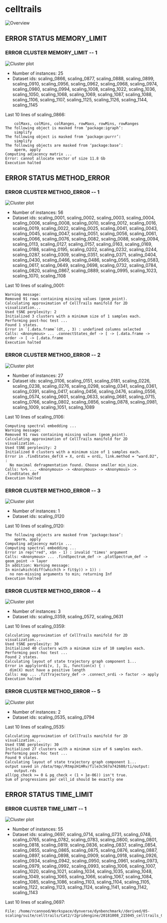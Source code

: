 # celltrails
![Overview](celltrails.png)

## ERROR STATUS MEMORY_LIMIT

### ERROR CLUSTER MEMORY_LIMIT -- 1
![Cluster plot](error_class_plots/celltrails_memory_limit_1.png)

 * Number of instances: 25
 * Dataset ids: scaling_0866, scaling_0877, scaling_0888, scaling_0899, scaling_0910, scaling_0956, scaling_0962, scaling_0968, scaling_0974, scaling_0980, scaling_0994, scaling_1008, scaling_1022, scaling_1036, scaling_1050, scaling_1068, scaling_1069, scaling_1087, scaling_1088, scaling_1106, scaling_1107, scaling_1125, scaling_1126, scaling_1144, scaling_1145

Last 10 lines of scaling_0866:
```
    colMaxs, colMins, colRanges, rowMaxs, rowMins, rowRanges
The following object is masked from ‘package:igraph’:
    simplify
The following object is masked from ‘package:purrr’:
    simplify
The following objects are masked from ‘package:base’:
    aperm, apply
Computing adjacency matrix ...
Error: cannot allocate vector of size 11.8 Gb
Execution halted
```

## ERROR STATUS METHOD_ERROR

### ERROR CLUSTER METHOD_ERROR -- 1
![Cluster plot](error_class_plots/celltrails_method_error_1.png)

 * Number of instances: 56
 * Dataset ids: scaling_0001, scaling_0002, scaling_0003, scaling_0004, scaling_0006, scaling_0008, scaling_0010, scaling_0012, scaling_0016, scaling_0019, scaling_0022, scaling_0025, scaling_0041, scaling_0043, scaling_0045, scaling_0047, scaling_0051, scaling_0056, scaling_0061, scaling_0066, scaling_0076, scaling_0082, scaling_0088, scaling_0094, scaling_0113, scaling_0127, scaling_0157, scaling_0163, scaling_0169, scaling_0188, scaling_0195, scaling_0202, scaling_0232, scaling_0244, scaling_0287, scaling_0309, scaling_0351, scaling_0371, scaling_0404, scaling_0430, scaling_0466, scaling_0486, scaling_0565, scaling_0583, scaling_0617, scaling_0649, scaling_0698, scaling_0732, scaling_0784, scaling_0820, scaling_0867, scaling_0889, scaling_0995, scaling_1023, scaling_1070, scaling_1108

Last 10 lines of scaling_0001:
```
Warning message:
Removed 91 rows containing missing values (geom_point). 
Calculating approximation of CellTrails manifold for 2D visualization...
Used tSNE perplexity: 2
Initialized 3 clusters with a minimum size of 1 samples each.
Performing post-hoc test ...
Found 1 states.
Error in `[.data.frame`(dt, , 3) : undefined columns selected
Calls: <Anonymous> ... .connectStates_def -> [ -> [.data.frame -> order -> [ -> [.data.frame
Execution halted
```

### ERROR CLUSTER METHOD_ERROR -- 2
![Cluster plot](error_class_plots/celltrails_method_error_2.png)

 * Number of instances: 27
 * Dataset ids: scaling_0106, scaling_0151, scaling_0181, scaling_0226, scaling_0238, scaling_0276, scaling_0298, scaling_0341, scaling_0361, scaling_0391, scaling_0417, scaling_0456, scaling_0476, scaling_0556, scaling_0574, scaling_0601, scaling_0633, scaling_0681, scaling_0715, scaling_0766, scaling_0802, scaling_0856, scaling_0878, scaling_0981, scaling_1009, scaling_1051, scaling_1089

Last 10 lines of scaling_0106:
```
Computing spectral embedding ...
Warning message:
Removed 91 rows containing missing values (geom_point). 
Calculating approximation of CellTrails manifold for 2D visualization...
Used tSNE perplexity: 2
Initialized 0 clusters with a minimum size of 1 samples each.
Error in .findStates_def(X = X, ordi = ordi, link.method = "ward.D2",  : 
  No maximal defragmentation found. Choose smaller min_size.
Calls: %>% ... <Anonymous> -> <Anonymous> -> <Anonymous> -> .findStates_def
Execution halted
```

### ERROR CLUSTER METHOD_ERROR -- 3
![Cluster plot](error_class_plots/celltrails_method_error_3.png)

 * Number of instances: 1
 * Dataset ids: scaling_0120

Last 10 lines of scaling_0120:
```
The following objects are masked from ‘package:base’:
    aperm, apply
Computing adjacency matrix ...
Computing spectral embedding ...
Error in rep("red", x$n - 1) : invalid 'times' argument
Calls: <Anonymous> ... .findSpectrum_def -> .plotSpectrum_def -> geom_point -> layer
In addition: Warning message:
In min(which(diff(which(h > fit$y)) > 1)) :
  no non-missing arguments to min; returning Inf
Execution halted
```

### ERROR CLUSTER METHOD_ERROR -- 4
![Cluster plot](error_class_plots/celltrails_method_error_4.png)

 * Number of instances: 3
 * Dataset ids: scaling_0359, scaling_0572, scaling_0631

Last 10 lines of scaling_0359:
```
Calculating approximation of CellTrails manifold for 2D visualization...
Used tSNE perplexity: 30
Initialized 40 clusters with a minimum size of 10 samples each.
Performing post-hoc test ...
Found 2 states.
Calculating layout of state trajectory graph component 1...
Error in apply(ordi[v, ], 1L, function(x) { : 
  dim(X) must have a positive length
Calls: map ... .fitTrajectory_def -> .connect_ordi -> factor -> apply
Execution halted
```

### ERROR CLUSTER METHOD_ERROR -- 5
![Cluster plot](error_class_plots/celltrails_method_error_5.png)

 * Number of instances: 2
 * Dataset ids: scaling_0535, scaling_0794

Last 10 lines of scaling_0535:
```
Calculating approximation of CellTrails manifold for 2D visualization...
Used tSNE perplexity: 30
Initialized 27 clusters with a minimum size of 6 samples each.
Performing post-hoc test ...
Found 9 states.
Calculating layout of state trajectory graph component 1...
output saved in /data/tmp//RtmpzH1HRv/file3c567a742680/ti/output: 
	output.rds
all(pg_check >= 0 & pg_check < (1 + 1e-06)) isn't true.
Sum of progressions per cell_id should be exactly one
```

## ERROR STATUS TIME_LIMIT

### ERROR CLUSTER TIME_LIMIT -- 1
![Cluster plot](error_class_plots/celltrails_time_limit_1.png)

 * Number of instances: 55
 * Dataset ids: scaling_0697, scaling_0714, scaling_0731, scaling_0748, scaling_0765, scaling_0782, scaling_0783, scaling_0800, scaling_0801, scaling_0818, scaling_0819, scaling_0836, scaling_0837, scaling_0854, scaling_0855, scaling_0865, scaling_0875, scaling_0876, scaling_0887, scaling_0897, scaling_0898, scaling_0909, scaling_0918, scaling_0926, scaling_0934, scaling_0942, scaling_0950, scaling_0961, scaling_0973, scaling_0979, scaling_0992, scaling_0993, scaling_1006, scaling_1007, scaling_1020, scaling_1021, scaling_1034, scaling_1035, scaling_1048, scaling_1049, scaling_1065, scaling_1066, scaling_1067, scaling_1084, scaling_1085, scaling_1086, scaling_1103, scaling_1104, scaling_1105, scaling_1122, scaling_1123, scaling_1124, scaling_1141, scaling_1142, scaling_1143

Last 10 lines of scaling_0697:
```
File: /home/rcannood/Workspace/dynverse/dynbenchmark//derived/05-scaling/suite/celltrails/Cat2/r2gridengine/20181008_215045_celltrails_Cat2_7gEkzpaoME/log/log.17.e.txt
```


